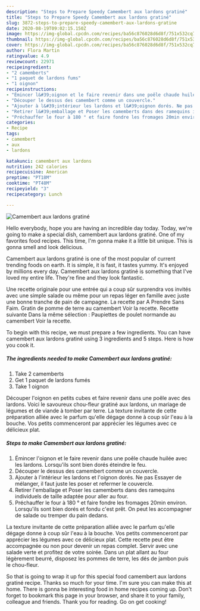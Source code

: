 ```yaml
---
description: "Steps to Prepare Speedy Camembert aux lardons gratiné"
title: "Steps to Prepare Speedy Camembert aux lardons gratiné"
slug: 3872-steps-to-prepare-speedy-camembert-aux-lardons-gratine
date: 2020-08-19T09:02:15.150Z
image: https://img-global.cpcdn.com/recipes/ba56c876028d6d8f/751x532cq70/camembert-aux-lardons-gratine-photo-principale-de-la-recette.jpg
thumbnail: https://img-global.cpcdn.com/recipes/ba56c876028d6d8f/751x532cq70/camembert-aux-lardons-gratine-photo-principale-de-la-recette.jpg
cover: https://img-global.cpcdn.com/recipes/ba56c876028d6d8f/751x532cq70/camembert-aux-lardons-gratine-photo-principale-de-la-recette.jpg
author: Flora Martin
ratingvalue: 4.9
reviewcount: 22971
recipeingredient:
- "2 camemberts"
- "1 paquet de lardons fums"
- "1 oignon"
recipeinstructions:
- "Émincer l&#39;oignon et le faire revenir dans une poêle chaude huilée avec les lardons. Lorsqu&#39;ils sont bien dorés éteindre le feu."
- "Découper le dessus des camembert comme un couvercle."
- "Ajouter à l&#39;intérieur les lardons et l&#39;oignon dorés. Ne pas Essayer de mélanger, il faut juste les poser et refermer le couvercle."
- "Retirer l&#39;emballage et Poser les camemberts dans des ramequins individuels de taille adaptée pour aller au four."
- "Préchauffer le four à 180 ° et faire fondre les fromages 20min environ. Lorsqu&#39;ils sont bien dorés et fondu c&#39;est prêt. On peut les accompagner de salade ou tremper du pain dedans."
categories:
- Recipe
tags:
- camembert
- aux
- lardons

katakunci: camembert aux lardons 
nutrition: 242 calories
recipecuisine: American
preptime: "PT18M"
cooktime: "PT48M"
recipeyield: "3"
recipecategory: Lunch

---
```



![Camembert aux lardons gratiné](https://img-global.cpcdn.com/recipes/ba56c876028d6d8f/751x532cq70/camembert-aux-lardons-gratine-photo-principale-de-la-recette.jpg)

Hello everybody, hope you are having an incredible day today. Today, we're going to make a special dish, camembert aux lardons gratiné. One of my favorites food recipes. This time, I'm gonna make it a little bit unique. This is gonna smell and look delicious.

Camembert aux lardons gratiné is one of the most popular of current trending foods on earth. It is simple, it is fast, it tastes yummy. It's enjoyed by millions every day. Camembert aux lardons gratiné is something that I've loved my entire life. They're fine and they look fantastic.

Une recette originale pour une entrée qui a coup sûr surprendra vos invités avec une simple salade ou même pour un repas léger en famille avec juste une bonne tranche de pain de campagne. La recette par A Prendre Sans Faim. Gratin de pomme de terre au camembert Voir la recette. Recette suivante Dans la même sélection : Paupiettes de poulet normande au camembert Voir la recette.


To begin with this recipe, we must prepare a few ingredients. You can have camembert aux lardons gratiné using 3 ingredients and 5 steps. Here is how you cook it.

<!--inarticleads1-->

##### The ingredients needed to make Camembert aux lardons gratiné:

1. Take 2 camemberts
1. Get 1 paquet de lardons fumés
1. Take 1 oignon


Découper l&#39;oignon en petits cubes et faire revenir dans une poêle avec des lardons. Voici le savoureux chou-fleur gratiné aux lardons, un mariage de légumes et de viande à tomber par terre. La texture invitante de cette préparation alliée avec le parfum qu&#39;elle dégage donne à coup sûr l&#39;eau à la bouche. Vos petits commenceront par apprécier les légumes avec ce délicieux plat. 

<!--inarticleads2-->

##### Steps to make Camembert aux lardons gratiné:

1. Émincer l&#39;oignon et le faire revenir dans une poêle chaude huilée avec les lardons. Lorsqu&#39;ils sont bien dorés éteindre le feu.
1. Découper le dessus des camembert comme un couvercle.
1. Ajouter à l&#39;intérieur les lardons et l&#39;oignon dorés. Ne pas Essayer de mélanger, il faut juste les poser et refermer le couvercle.
1. Retirer l&#39;emballage et Poser les camemberts dans des ramequins individuels de taille adaptée pour aller au four.
1. Préchauffer le four à 180 ° et faire fondre les fromages 20min environ. Lorsqu&#39;ils sont bien dorés et fondu c&#39;est prêt. On peut les accompagner de salade ou tremper du pain dedans.


La texture invitante de cette préparation alliée avec le parfum qu&#39;elle dégage donne à coup sûr l&#39;eau à la bouche. Vos petits commenceront par apprécier les légumes avec ce délicieux plat. Cette recette peut être accompagnée ou non pour devenir un repas complet. Servir avec une salade verte et profitez de votre soirée. Dans un plat allant au four légèrement beurré, disposez les pommes de terre, les dés de jambon puis le chou-fleur. 

So that is going to wrap it up for this special food camembert aux lardons gratiné recipe. Thanks so much for your time. I'm sure you can make this at home. There is gonna be interesting food in home recipes coming up. Don't forget to bookmark this page in your browser, and share it to your family, colleague and friends. Thank you for reading. Go on get cooking!
